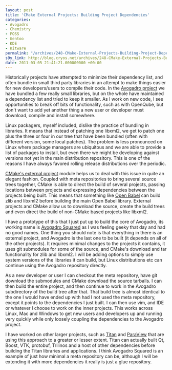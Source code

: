 ```yaml
---
layout: post
title: 'CMake External Projects: Building Project Dependencies'
categories:
- Avogadro
- Chemistry
- FOSS
- Gentoo
- KDE
- Kitware
permalink: "/archives/248-CMake-External-Projects-Building-Project-Dependencies.html"
s9y_link: http://blog.cryos.net/archives/248-CMake-External-Projects-Building-Project-Dependencies.html
date: 2011-03-05 21:41:21.000000000 +00:00
---
```

<span><p>Historically projects have attempted to minimize their dependency list, and often bundle in small third party libraries in an attempt to make things easier for new developers/users to compile their code. In the <a href="http://avogadro.openmolecules.net/">Avogadro project</a> we have bundled a few really small libraries, but on the whole have maintained a dependency list and tried to keep it smaller. As I work on new code, I see opportunities to break off bits of functionality, such as with OpenQube, but don't want to add yet another thing a new user or developer must download, compile and install somewhere.</p>

<p>Linux packagers, myself included, dislike the practice of bundling in libraries. It means that instead of patching one libxml2, we get to patch one plus the three or four in our tree that have been bundled (often with different version, some local patches). The problem is less pronounced on Linux where package managers are ubiquitous and we are able to provide a list of packages to install, but even there we might be developing against versions not yet in the main distribution repository. This is one of the reasons I have always favored rolling release distributions over the periodic.</p>

<p><a href="http://www.kitware.com/products/html/BuildingExternalProjectsWithCMake2.8.html">CMake's external project</a> module helps us to deal with this issue in quite an elegant fashion. Coupled with meta repositories to bring several source trees together, CMake is able to direct the build of several projects, passing locations between projects and expressing dependencies between the projects being built. This means that something like <a href="http://www.openbabel.org/">Open Babel</a> can build zlib and libxml2 before building the main Open Babel library. External projects and CMake allow us to download the source, create the build trees and even direct the build of non-CMake based projects like libxml2.</p>

<p>I have a prototype of this that I just put up to build the core of Avogadro, its working name is <a href="https://github.com/cryos/avogadro-squared">Avogadro Squared</a> as I was feeling geeky that day and had no good names. One thing you should note is that everything in there is an external project, and Avogadro is the last one to be built (it depends on all of the other projects). It requires minimal changes to the projects it contains, it uses git submodules for some of the source, and CMake's download and tar functionality for zlib and libxml2. I will be adding options to simply use system versions of the libraries it can build, but Linux distributions etc can continue using the Avogadro repository directly.</p>

<p>As a new developer or user I can checkout the meta repository, have git download the submodules and CMake download the source tarballs. I can then build the entire project, and then continue to work in the Avogadro subdirectory of the build tree after that. That build tree is almost identical to the one I would have ended up with had I not used the meta repository, except it points to the dependencies I just built. I can then use vim, and IDE or whatever I choose to work on the inner projects. This works across Linux, Mac and Windows to get new users and developers up and running very quickly while only loosely coupling the dependencies to the Avogadro project.</p>

<p>I have worked on other larger projects, such as <a href="http://titan.sandia.gov">Titan</a> and <a href="http://www.paraview.org/">ParaView</a> that are using this approach to a greater or lesser extent. Titan can actually built Qt, Boost, VTK, protobuf, Trilinos and a host of other dependencies before building the Titan libraries and applications. I think Avogadro Squared is an example of just how minimal a meta repository can be, although I will be extending it with more dependencies it really is just a glue repository.</p></span>

